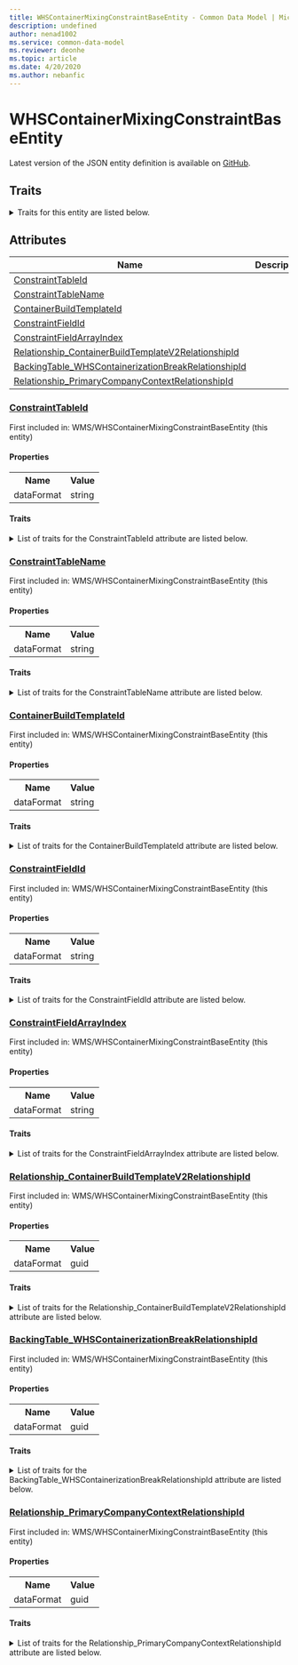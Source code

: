 ```yaml
---
title: WHSContainerMixingConstraintBaseEntity - Common Data Model | Microsoft Docs
description: undefined
author: nenad1002
ms.service: common-data-model
ms.reviewer: deonhe
ms.topic: article
ms.date: 4/20/2020
ms.author: nebanfic
---
```


# WHSContainerMixingConstraintBaseEntity

  
 Latest version of the JSON entity definition is available on <a href="https://github.com/Microsoft/CDM/tree/master/schemaDocuments/core/operationsCommon/Entities/SupplyChain/WMS/WHSContainerMixingConstraintBaseEntity.cdm.json" target="_blank">GitHub</a>.  

## Traits

<details>
<summary>Traits for this entity are listed below.  
</summary>

**is.CDM.entityVersion**  
  <table><tr><th>Parameter</th><th>Value</th><th>Data type</th><th>Explanation</th></tr><tr><td>versionNumber</td><td>"1.0.0"</td><td>string</td><td>semantic version number of the entity</td></tr></table>

**is.application.releaseVersion**  
  <table><tr><th>Parameter</th><th>Value</th><th>Data type</th><th>Explanation</th></tr><tr><td>releaseVersion</td><td>"10.0.13.0"</td><td>string</td><td>semantic version number of the application introducing this entity</td></tr></table>

</details>

## Attributes

|Name|Description|First Included in Instance|
|---|---|---|
|[ConstraintTableId](#ConstraintTableId)||<a href="WHSContainerMixingConstraintBaseEntity.md" target="_blank">WMS/WHSContainerMixingConstraintBaseEntity</a>|
|[ConstraintTableName](#ConstraintTableName)||<a href="WHSContainerMixingConstraintBaseEntity.md" target="_blank">WMS/WHSContainerMixingConstraintBaseEntity</a>|
|[ContainerBuildTemplateId](#ContainerBuildTemplateId)||<a href="WHSContainerMixingConstraintBaseEntity.md" target="_blank">WMS/WHSContainerMixingConstraintBaseEntity</a>|
|[ConstraintFieldId](#ConstraintFieldId)||<a href="WHSContainerMixingConstraintBaseEntity.md" target="_blank">WMS/WHSContainerMixingConstraintBaseEntity</a>|
|[ConstraintFieldArrayIndex](#ConstraintFieldArrayIndex)||<a href="WHSContainerMixingConstraintBaseEntity.md" target="_blank">WMS/WHSContainerMixingConstraintBaseEntity</a>|
|[Relationship_ContainerBuildTemplateV2RelationshipId](#Relationship_ContainerBuildTemplateV2RelationshipId)||<a href="WHSContainerMixingConstraintBaseEntity.md" target="_blank">WMS/WHSContainerMixingConstraintBaseEntity</a>|
|[BackingTable_WHSContainerizationBreakRelationshipId](#BackingTable_WHSContainerizationBreakRelationshipId)||<a href="WHSContainerMixingConstraintBaseEntity.md" target="_blank">WMS/WHSContainerMixingConstraintBaseEntity</a>|
|[Relationship_PrimaryCompanyContextRelationshipId](#Relationship_PrimaryCompanyContextRelationshipId)||<a href="WHSContainerMixingConstraintBaseEntity.md" target="_blank">WMS/WHSContainerMixingConstraintBaseEntity</a>|

### <a href=#ConstraintTableId name="ConstraintTableId">ConstraintTableId</a>

First included in: WMS/WHSContainerMixingConstraintBaseEntity (this entity)  

#### Properties

<table><tr><th>Name</th><th>Value</th></tr><tr><td>dataFormat</td><td>string</td></tr></table>

#### Traits

<details>
<summary>List of traits for the ConstraintTableId attribute are listed below.</summary>

**is.dataFormat.character**  
**is.dataFormat.big**  
**is.dataFormat.array**  
**is.dataFormat.character**  
**is.dataFormat.array**  
</details>

### <a href=#ConstraintTableName name="ConstraintTableName">ConstraintTableName</a>

First included in: WMS/WHSContainerMixingConstraintBaseEntity (this entity)  

#### Properties

<table><tr><th>Name</th><th>Value</th></tr><tr><td>dataFormat</td><td>string</td></tr></table>

#### Traits

<details>
<summary>List of traits for the ConstraintTableName attribute are listed below.</summary>

**is.dataFormat.character**  
**is.dataFormat.big**  
**is.dataFormat.array**  
**is.dataFormat.character**  
**is.dataFormat.array**  
</details>

### <a href=#ContainerBuildTemplateId name="ContainerBuildTemplateId">ContainerBuildTemplateId</a>

First included in: WMS/WHSContainerMixingConstraintBaseEntity (this entity)  

#### Properties

<table><tr><th>Name</th><th>Value</th></tr><tr><td>dataFormat</td><td>string</td></tr></table>

#### Traits

<details>
<summary>List of traits for the ContainerBuildTemplateId attribute are listed below.</summary>

**is.dataFormat.character**  
**is.dataFormat.big**  
**is.dataFormat.array**  
**is.dataFormat.character**  
**is.dataFormat.array**  
</details>

### <a href=#ConstraintFieldId name="ConstraintFieldId">ConstraintFieldId</a>

First included in: WMS/WHSContainerMixingConstraintBaseEntity (this entity)  

#### Properties

<table><tr><th>Name</th><th>Value</th></tr><tr><td>dataFormat</td><td>string</td></tr></table>

#### Traits

<details>
<summary>List of traits for the ConstraintFieldId attribute are listed below.</summary>

**is.dataFormat.character**  
**is.dataFormat.big**  
**is.dataFormat.array**  
**is.dataFormat.character**  
**is.dataFormat.array**  
</details>

### <a href=#ConstraintFieldArrayIndex name="ConstraintFieldArrayIndex">ConstraintFieldArrayIndex</a>

First included in: WMS/WHSContainerMixingConstraintBaseEntity (this entity)  

#### Properties

<table><tr><th>Name</th><th>Value</th></tr><tr><td>dataFormat</td><td>string</td></tr></table>

#### Traits

<details>
<summary>List of traits for the ConstraintFieldArrayIndex attribute are listed below.</summary>

**is.dataFormat.character**  
**is.dataFormat.big**  
**is.dataFormat.array**  
**is.dataFormat.character**  
**is.dataFormat.array**  
</details>

### <a href=#Relationship_ContainerBuildTemplateV2RelationshipId name="Relationship_ContainerBuildTemplateV2RelationshipId">Relationship_ContainerBuildTemplateV2RelationshipId</a>

First included in: WMS/WHSContainerMixingConstraintBaseEntity (this entity)  

#### Properties

<table><tr><th>Name</th><th>Value</th></tr><tr><td>dataFormat</td><td>guid</td></tr></table>

#### Traits

<details>
<summary>List of traits for the Relationship_ContainerBuildTemplateV2RelationshipId attribute are listed below.</summary>

**is.dataFormat.character**  
**is.dataFormat.big**  
**is.dataFormat.array**  
**is.dataFormat.guid**  
**means.identity.entityId**  
**is.linkedEntity.identifier**  
Marks the attribute(s) that hold foreign key references to a linked (used as an attribute) entity. This attribute is added to the resolved entity to enumerate the referenced entities.  <table><tr><th>Parameter</th><th>Value</th><th>Data type</th><th>Explanation</th></tr><tr><td>entityReferences</td><td>empty table</td><td>entity</td><td>a reference to the constant entity holding the list of entity references</td></tr></table>

**is.dataFormat.guid**  
**is.dataFormat.character**  
**is.dataFormat.array**  
</details>

### <a href=#BackingTable_WHSContainerizationBreakRelationshipId name="BackingTable_WHSContainerizationBreakRelationshipId">BackingTable_WHSContainerizationBreakRelationshipId</a>

First included in: WMS/WHSContainerMixingConstraintBaseEntity (this entity)  

#### Properties

<table><tr><th>Name</th><th>Value</th></tr><tr><td>dataFormat</td><td>guid</td></tr></table>

#### Traits

<details>
<summary>List of traits for the BackingTable_WHSContainerizationBreakRelationshipId attribute are listed below.</summary>

**is.dataFormat.character**  
**is.dataFormat.big**  
**is.dataFormat.array**  
**is.dataFormat.guid**  
**means.identity.entityId**  
**is.linkedEntity.identifier**  
Marks the attribute(s) that hold foreign key references to a linked (used as an attribute) entity. This attribute is added to the resolved entity to enumerate the referenced entities.  <table><tr><th>Parameter</th><th>Value</th><th>Data type</th><th>Explanation</th></tr><tr><td>entityReferences</td><td><table><tr><th>entityReference</th><th>attributeReference</th></tr><tr><td><a href="../../../Tables/SupplyChain/Inventory/Main/WHSContainerizationBreak.md" target="_blank">/core/operationsCommon/Tables/SupplyChain/Inventory/Main/WHSContainerizationBreak.cdm.json/WHSContainerizationBreak</a></td><td><a href="../../../Tables/SupplyChain/Inventory/Main/WHSContainerizationBreak.md#RecId" target="_blank">RecId</a></td></tr></table></td><td>entity</td><td>a reference to the constant entity holding the list of entity references</td></tr></table>

**is.dataFormat.guid**  
**is.dataFormat.character**  
**is.dataFormat.array**  
</details>

### <a href=#Relationship_PrimaryCompanyContextRelationshipId name="Relationship_PrimaryCompanyContextRelationshipId">Relationship_PrimaryCompanyContextRelationshipId</a>

First included in: WMS/WHSContainerMixingConstraintBaseEntity (this entity)  

#### Properties

<table><tr><th>Name</th><th>Value</th></tr><tr><td>dataFormat</td><td>guid</td></tr></table>

#### Traits

<details>
<summary>List of traits for the Relationship_PrimaryCompanyContextRelationshipId attribute are listed below.</summary>

**is.dataFormat.character**  
**is.dataFormat.big**  
**is.dataFormat.array**  
**is.dataFormat.guid**  
**means.identity.entityId**  
**is.linkedEntity.identifier**  
Marks the attribute(s) that hold foreign key references to a linked (used as an attribute) entity. This attribute is added to the resolved entity to enumerate the referenced entities.  <table><tr><th>Parameter</th><th>Value</th><th>Data type</th><th>Explanation</th></tr><tr><td>entityReferences</td><td><table><tr><th>entityReference</th><th>attributeReference</th></tr><tr><td><a href="../../../Tables/Finance/Ledger/Main/CompanyInfo.md" target="_blank">/core/operationsCommon/Tables/Finance/Ledger/Main/CompanyInfo.cdm.json/CompanyInfo</a></td><td><a href="../../../Tables/Finance/Ledger/Main/CompanyInfo.md#RecId" target="_blank">RecId</a></td></tr></table></td><td>entity</td><td>a reference to the constant entity holding the list of entity references</td></tr></table>

**is.dataFormat.guid**  
**is.dataFormat.character**  
**is.dataFormat.array**  
</details>
